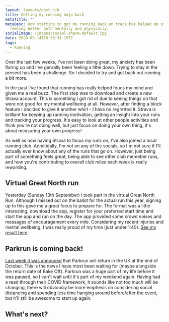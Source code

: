 ```yaml
---
layout: layouts/post.njk
title: Getting my running mojo back
metaTitle: ""
metaDesc: How starting to get my running back on track has helped me starting
  feeling better both mentally and physically.
socialImage: /images/social-share-default.jpg
date: 2020-09-14T16:39:31.197Z
tags:
  - Running
---
```

Over the last few weeks, I've not been doing great, my anxiety has been flaring up and I've genrally been feeling a little down. Trying to stay in the present has been a challenge. So I decided to try and get back out running a bit more.

In the past I've found that running has really helped foucs my mind and given me a real buzz. The first step was to download and create a new Strava account. This is something I got rid of due to seeing things on that were not good for my mental wellbeing at all. However, after finding a block feature I decided to give it another whirl - I have no regretted it. Strava is brilliant for keeping up running motivation, getting an insight into your runs and tracking your progress. It's easy to look at other people activities and think you're not doing well, but just focus on doing your own thing, it's about measuring your own progress!

As well as now having Strava to focus my runs on, I've also joined a local running club. Admitidally, I'm not on any of the socials, so I'm not sure if I'll actually ever know about any of the runs that go on. However, just being part of something feels great, being  able to see other club memeber runs, and how you're contributing to overall club miles each week is really rewarding.

## Virtual Great North run

Yesterday (Sunday 13th September) I took part in the virtual Great North Run. Although I missed out on the ballot for the actual run this year, signing up to this gave me a great focus to prepare for. The format was a little interesting, download the app, register for your preferred start time and start the app and run on the day. The app provided some crowd noises and messages of encouragement every mile. Considering my recent injuries and mental wellbeing, I was really proud of my time (just under 1:40). [See my result here](https://www.greatrun.org/myresults/1030/19529).

## Parkrun is coming back!

[Last week it was annouced](https://www.bbc.co.uk/sport/athletics/54062818) that Parkrun will return in the UK at the end of October. This is the news I have most been waiting for (maybe alongside the return date of Bake Off). Parkrun was a huge part of my life before it was paused, so I can't wait until it's part of my weekend again. Having had a read through their COVID framework, it sounds like not too much will be changing, there will obviously be more emphesis on considering social distancing and spending less time hanging around before/after the event, but it'll still be awesome to start up again.

## What's next?


